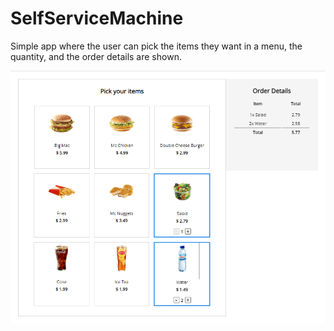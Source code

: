 # SelfServiceMachine

Simple app where the user can pick the items they want in a menu, the quantity, and the order details are shown.

<img src="SerfServiceMachine/Project%201%20-%20Self%20Service%20Machine%20-%20Finished/img/self-serv.png">
